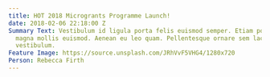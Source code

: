 ```yaml
---
title: HOT 2018 Microgrants Programme Launch!
date: 2018-02-06 22:18:00 Z
Summary Text: Vestibulum id ligula porta felis euismod semper. Etiam porta sem malesuada
  magna mollis euismod. Aenean eu leo quam. Pellentesque ornare sem lacinia quam venenatis
  vestibulum.
Feature Image: https://source.unsplash.com/JRhVvF5VHG4/1280x720
Person: Rebecca Firth
---
```


